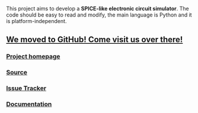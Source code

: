This project aims to develop a **SPICE-like electronic circuit simulator**. The code should be easy to read and modify, the main language is Python and it is platform-independent.

## [We moved to GitHub! Come visit us over there!](https://github.com/ahkab/ahkab/) ##

### [Project homepage](http://ahkab.github.io/ahkab/) ###
### [Source](https://github.com/ahkab/ahkab/) ###
### [Issue Tracker](https://github.com/ahkab/ahkab/issues) ###
### [Documentation](http://ahkab.readthedocs.org/en/latest/) ###